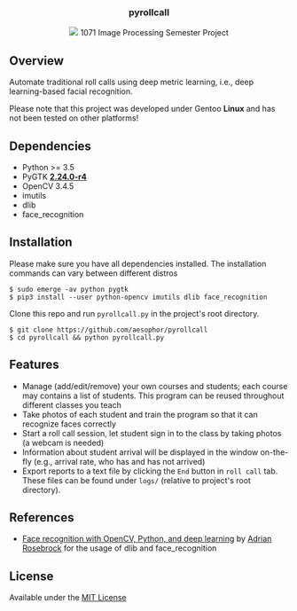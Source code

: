 <div align="center">
<h3>pyrollcall</h3>
<img src="https://i.imgur.com/f4yYQB2.png">
1071 Image Processing Semester Project
</div>

## Overview
Automate traditional roll calls using deep metric learning, i.e., deep learning-based facial recognition.

Please note that this project was developed under Gentoo **Linux** and has not been tested on other platforms!

## Dependencies
* Python >= 3.5
* PyGTK **[2.24.0-r4](https://gitweb.gentoo.org/repo/gentoo.git/tree/dev-python/pygtk/pygtk-2.24.0-r4.ebuild)**
* OpenCV 3.4.5
* imutils
* dlib
* face_recognition

## Installation
Please make sure you have all dependencies installed. The installation commands can vary between different distros
```
$ sudo emerge -av python pygtk
$ pip3 install --user python-opencv imutils dlib face_recognition
```

Clone this repo and run `pyrollcall.py` in the project's root directory.
```
$ git clone https://github.com/aesophor/pyrollcall
$ cd pyrollcall && python pyrollcall.py
```

## Features
* Manage (add/edit/remove) your own courses and students; each course may contains a list of students. This program can be reused throughout different classes you teach
* Take photos of  each student and train the program so that it can recognize faces correctly
* Start a roll call session, let student sign in to the class by taking photos (a webcam is needed)
* Information about student arrival will be displayed in the window on-the-fly (e.g., arrival rate, who has and has not arrived)
* Export reports to a text file by clicking the `End` button in `roll call` tab. These files can be found under `logs/` (relative to project's root directory).

## References
* [Face recognition with OpenCV, Python, and deep learning](https://www.pyimagesearch.com/2018/06/18/face-recognition-with-opencv-python-and-deep-learning/) by [Adrian Rosebrock](https://www.pyimagesearch.com/author/adrian/) for the usage of dlib and face_recognition

## License
Available under the [MIT License](https://github.com/aesophor/pyrollcall/blob/master/LICENSE)
